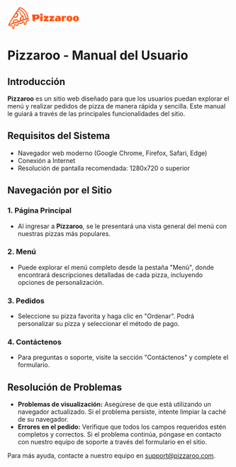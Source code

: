 ![Pizzaroo](/imgs/Pizzaroo-logo.png)

# Pizzaroo - Manual del Usuario

## Introducción

**Pizzaroo** es un sitio web diseñado para que los usuarios puedan explorar el menú y realizar pedidos de pizza de manera rápida y sencilla. Este manual le guiará a través de las principales funcionalidades del sitio.

## Requisitos del Sistema

- Navegador web moderno (Google Chrome, Firefox, Safari, Edge)
- Conexión a Internet
- Resolución de pantalla recomendada: 1280x720 o superior

## Navegación por el Sitio

### 1. Página Principal

- Al ingresar a **Pizzaroo**, se le presentará una vista general del menú con nuestras pizzas más populares.

### 2. Menú

- Puede explorar el menú completo desde la pestaña "Menú", donde encontrará descripciones detalladas de cada pizza, incluyendo opciones de personalización.

### 3. Pedidos

- Seleccione su pizza favorita y haga clic en "Ordenar". Podrá personalizar su pizza y seleccionar el método de pago.

### 4. Contáctenos

- Para preguntas o soporte, visite la sección "Contáctenos" y complete el formulario.

## Resolución de Problemas

- **Problemas de visualización:** Asegúrese de que está utilizando un navegador actualizado. Si el problema persiste, intente limpiar la caché de su navegador.
- **Errores en el pedido:** Verifique que todos los campos requeridos estén completos y correctos. Si el problema continúa, póngase en contacto con nuestro equipo de soporte a través del formulario en el sitio.

Para más ayuda, contacte a nuestro equipo en support@pizzaroo.com.
